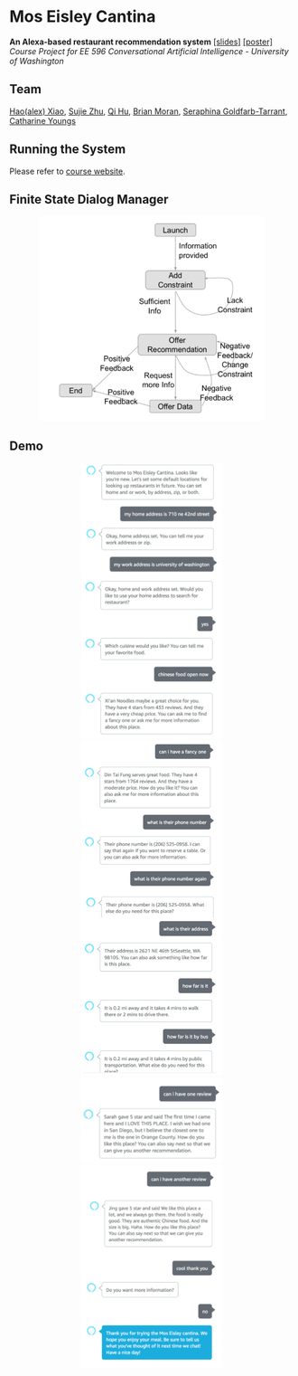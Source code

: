 # Mos Eisley Cantina
**An Alexa-based restaurant recommendation system**  [[slides]](https://hao-fang.github.io/ee596_spr2018/slides/showcase/MosEisleyCantina_slides.pdf) [[poster]](https://hao-fang.github.io/ee596_spr2018/slides/showcase/MosEisleyCantina_poster.pdf)
_Course Project for EE 596 Conversational Artificial Intelligence - University of Washington_ 


## Team 
[Hao(alex) Xiao](https://github.com/AlexXiao95), [Sujie Zhu](https://github.com/sujiezhu), [Qi Hu](https://github.com/eqiihuu), [Brian Moran](https://github.com/bpmoran), [Seraphina Goldfarb-Tarrant](https://github.com/seraphinatarrant),  [Catharine Youngs](https://github.com/cyoungs)


## Running the System

Please refer to [course website](https://hao-fang.github.io/ee596_spr2018/lab1.html).

## Finite State Dialog Manager

<div  align="center"> 
<img src="data/dialogManager.png", width="400">
</div>


## Demo

<div  align="center"> 
<img src="data/demo1.png", width="250">
</div>
<div  align="center"> 
<img src="data/demo2.png", width="250">
</div>
<div  align="center"> 
<img src="data/demo3.png", width="250">
</div>
<div  align="center"> 
<img src="data/demo4.png", width="250">
</div>
